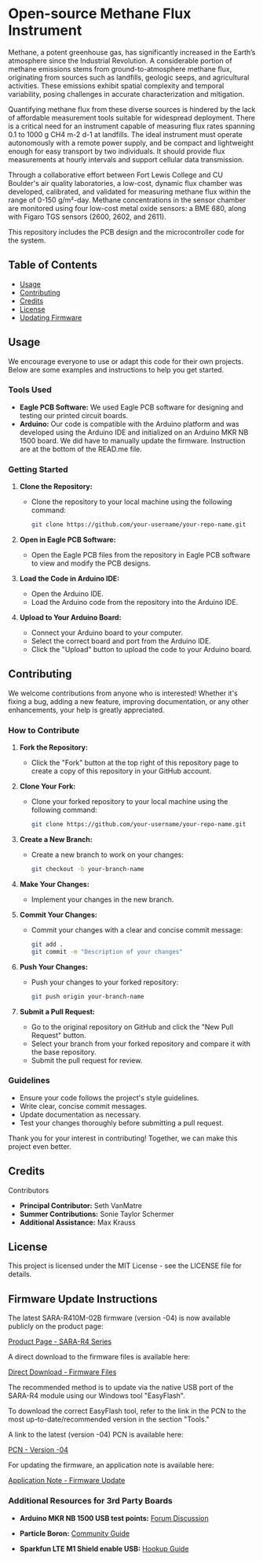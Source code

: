 # Open-source Methane Flux Instrument

Methane, a potent greenhouse gas, has significantly increased in the Earth’s atmosphere since the Industrial Revolution. A considerable portion of methane emissions stems from ground-to-atmosphere methane flux, originating from sources such as landfills, geologic seeps, and agricultural activities. These emissions exhibit spatial complexity and temporal variability, posing challenges in accurate characterization and mitigation.

Quantifying methane flux from these diverse sources is hindered by the lack of affordable measurement tools suitable for widespread deployment. There is a critical need for an instrument capable of measuring flux rates spanning 0.1 to 1000 g CH4 m-2 d-1 at landfills. The ideal instrument must operate autonomously with a remote power supply, and be compact and lightweight enough for easy transport by two individuals. It should provide flux measurements at hourly intervals and support cellular data transmission.

Through a collaborative effort between Fort Lewis College and CU Boulder's air quality laboratories, a low-cost, dynamic flux chamber was developed, calibrated, and validated for measuring methane flux within the range of 0-150 g/m²-day. Methane concentrations in the sensor chamber are monitored using four low-cost metal oxide sensors: a BME 680, along with Figaro TGS sensors (2600, 2602, and 2611).

This repository includes the PCB design and the microcontroller code for the system. 

## Table of Contents

- [Usage](#usage)
- [Contributing](#contributing)
- [Credits](#credits)
- [License](#license)
- [Updating Firmware](#updating-firmware)


## Usage

We encourage everyone to use or adapt this code for their own projects. Below are some examples and instructions to help you get started.

### Tools Used

- **Eagle PCB Software:** We used Eagle PCB software for designing and testing our printed circuit boards.
- **Arduino:** Our code is compatible with the Arduino platform and was developed using the Arduino IDE and initialized on an Arduino MKR NB 1500 board. We did have to manually update the firmware. Instruction are at the bottom of the READ.me file. 

### Getting Started

1. **Clone the Repository:**
   - Clone the repository to your local machine using the following command:
     ```sh
     git clone https://github.com/your-username/your-repo-name.git
     ```

2. **Open in Eagle PCB Software:**
   - Open the Eagle PCB files from the repository in Eagle PCB software to view and modify the PCB designs.

3. **Load the Code in Arduino IDE:**
   - Open the Arduino IDE.
   - Load the Arduino code from the repository into the Arduino IDE.

4. **Upload to Your Arduino Board:**
   - Connect your Arduino board to your computer.
   - Select the correct board and port from the Arduino IDE.
   - Click the "Upload" button to upload the code to your Arduino board.

## Contributing


We welcome contributions from anyone who is interested! Whether it's fixing a bug, adding a new feature, improving documentation, or any other enhancements, your help is greatly appreciated.

### How to Contribute

1. **Fork the Repository:**
   - Click the "Fork" button at the top right of this repository page to create a copy of this repository in your GitHub account.

2. **Clone Your Fork:**
   - Clone your forked repository to your local machine using the following command:
     ```sh
     git clone https://github.com/your-username/your-repo-name.git
     ```

3. **Create a New Branch:**
   - Create a new branch to work on your changes:
     ```sh
     git checkout -b your-branch-name
     ```

4. **Make Your Changes:**
   - Implement your changes in the new branch.

5. **Commit Your Changes:**
   - Commit your changes with a clear and concise commit message:
     ```sh
     git add .
     git commit -m "Description of your changes"
     ```

6. **Push Your Changes:**
   - Push your changes to your forked repository:
     ```sh
     git push origin your-branch-name
     ```

7. **Submit a Pull Request:**
   - Go to the original repository on GitHub and click the "New Pull Request" button.
   - Select your branch from your forked repository and compare it with the base repository.
   - Submit the pull request for review.

### Guidelines

- Ensure your code follows the project's style guidelines.
- Write clear, concise commit messages.
- Update documentation as necessary.
- Test your changes thoroughly before submitting a pull request.

Thank you for your interest in contributing! Together, we can make this project even better.


## Credits

Contributors

- **Principal Contributor:** Seth VanMatre
- **Summer Contributions:** Sonie Taylor Schermer
- **Additional Assistance:** Max Krauss

## License

This project is licensed under the MIT License - see the LICENSE file for details.


## Firmware Update Instructions

The latest SARA-R410M-02B firmware (version -04) is now available publicly on the product page:

[Product Page - SARA-R4 Series](https://www.u-blox.com/en/product/sara-r4-series?legacy=Current#Documentation-&-resources)

A direct download to the firmware files is available here:

[Direct Download - Firmware Files](https://content.u-blox.com/sites/default/files/2023-06/SARA-R410M-02B-04-P1-L0000000512A0221-000K00.zip?_ga=2.26117621.998416448.1694721819-824184379.1689262389)

The recommended method is to update via the native USB port of the SARA-R4 module using our Windows tool "EasyFlash".

To download the correct EasyFlash tool, refer to the link in the PCN to the most up-to-date/recommended version in the section "Tools."

A link to the latest (version -04) PCN is available here:

[PCN - Version -04](https://content.u-blox.com/sites/default/files/documents/SARA-R410M-02B-04_PCN_UBX-22005059.pdf)

For updating the firmware, an application note is available here:

[Application Note - Firmware Update](https://www.u-blox.com/sites/default/files/SARA-R4-FW-Update_AppNote_UBX-17049154.pdf)

### Additional Resources for 3rd Party Boards

- **Arduino MKR NB 1500 USB test points:**
  [Forum Discussion](https://forum.arduino.cc/t/firmware-upgrade-for-ublox-sara-r410m-02b-on-the-mkr-nb-1500-2/699292)

- **Particle Boron:**
  [Community Guide](https://community.particle.io/t/how-to-load-ublox-firmware-upgrade-for-sara-r410-lte-on-the-boron/51769)

- **Sparkfun LTE M1 Shield enable USB:**
  [Hookup Guide](https://learn.sparkfun.com/tutorials/lte-cat-m1nb-iot-shield-hookup-guide?_gl=1*pm7rgo*_ga*NDUwNDc5ODYxLjE2OTMyNDMzMjk.*_ga_T369JS7J9N*MTY5NDc5ODg0My4yLjAuMTY5NDc5ODg0My42MC4wLjA.&_ga=2.145880316.975271267.1694798844-450479861.1693243329#USB-interface)


